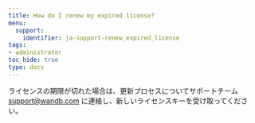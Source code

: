 ```yaml
---
title: How do I renew my expired license?
menu:
  support:
    identifier: ja-support-renew_expired_license
tags:
- administrator
toc_hide: true
type: docs
---
```


ライセンスの期限が切れた場合は、更新プロセスについてサポートチーム support@wandb.com に連絡し、新しいライセンスキーを受け取ってください。